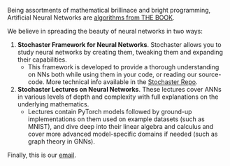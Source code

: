 Being assortments of mathematical brillinace and bright programming, Artificial Neural Networks are [algorithms from THE BOOK](https://en.wikipedia.org/wiki/Proofs_from_THE_BOOK).

We believe in spreading the beauty of neural networks in two ways:

1. **Stochaster Framework for Neural Networks**. Stochaster allows you to study neural networks by creating them, tweaking them and expanding their capabilities.
   - This framework is developed to provide a thorough understanding on NNs both while using them in your code, or reading our source-code. More technical info available in the [Stochaster Repo](https://github.com/StochasterAI/Stochaster).
2. **Stochaster Lectures on Neural Networks**. These lectures cover ANNs in various levels of depth and complexity with full explanations on the underlying mathematics.
   - Lectures contain PyTorch models followed by ground-up implementations on them used on example datasets (such as MNIST), and dive deep into their linear algebra and calculus and cover more advanced model-specific domains if needed (such as graph theory in GNNs).

Finally, this is our [email](mailto:stochaster.ai@gmail.com).
